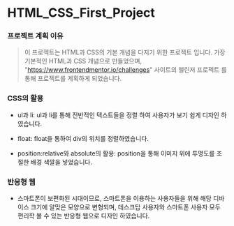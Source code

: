 # HTML_CSS_First_Project

### 프로젝트 계획 이유

>이 프로젝트는 HTML과 CSS의 기본 개념을 다지기 위한 프로젝트 입니다.
>가장 기본적인 HTML과 CSS 개념으로 만들었으며,
>"https://www.frontendmentor.io/challenges" 사이트의 첼린저 프로젝트
>를 통해 프로젝트를 계획하게 되었습니다.

### CSS의 활용
- ul과 li:
ul과 li를 통해 전반적인 텍스트들을 정렬 하여 사용자가 보기 쉽게
디자인 하였습니다.

- float:
float을 통하여 div의 위치를 정렬하였습니다.

- position:relative와 absolute의 활용: 
position을 통해 이미지 위에 투명도를 조절한 배경 색깔을 넣었습니다.

### 반응형 웹
- 스마트폰이 보편화된 시대이므로, 스마트폰을 이용하는 사용자들을 위해
 해당 디바이스 크기에 알맞은 모양으로 변형되며, 데스크탑 사용자와 스마트폰
 사용자 모두 편리학 볼 수 있는 반응형 웹으로 디자인 하였습니다.
